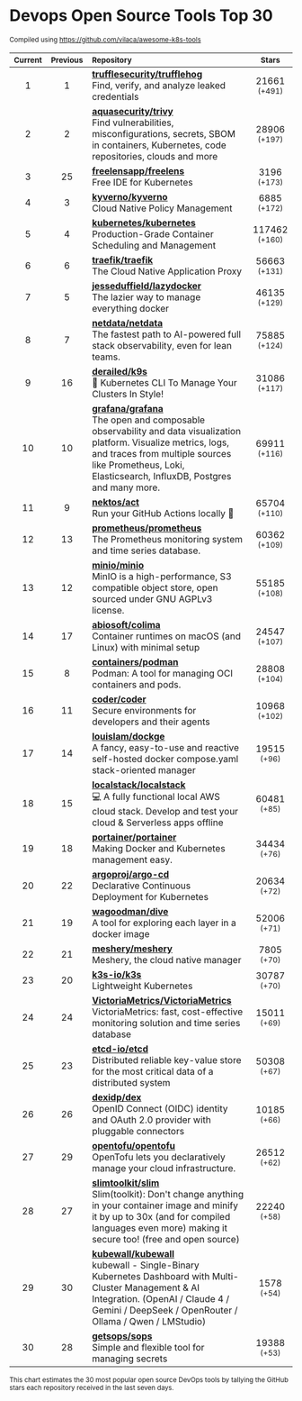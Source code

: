 # Devops Open Source Tools Top 30
<sup>Compiled using https://github.com/vilaca/awesome-k8s-tools</sup>
<div align="center">

|<sub>Current</sub>|<sub>Previous</sub>|<sub>Repository</sub>|<sub>Stars</sub>|
|:---:|:---:|:---|:---:|
|1|1|[**trufflesecurity/trufflehog**](https://github.com/trufflesecurity/trufflehog)<br/>Find, verify, and analyze leaked credentials|21661 <sup>(+491)</sup>|
|2|2|[**aquasecurity/trivy**](https://github.com/aquasecurity/trivy)<br/>Find vulnerabilities, misconfigurations, secrets, SBOM in containers, Kubernetes, code repositories, clouds and more|28906 <sup>(+197)</sup>|
|3|25|[**freelensapp/freelens**](https://github.com/freelensapp/freelens)<br/>Free IDE for Kubernetes|3196 <sup>(+173)</sup>|
|4|3|[**kyverno/kyverno**](https://github.com/kyverno/kyverno)<br/>Cloud Native Policy Management|6885 <sup>(+172)</sup>|
|5|4|[**kubernetes/kubernetes**](https://github.com/kubernetes/kubernetes)<br/>Production-Grade Container Scheduling and Management|117462 <sup>(+160)</sup>|
|6|6|[**traefik/traefik**](https://github.com/traefik/traefik)<br/>The Cloud Native Application Proxy|56663 <sup>(+131)</sup>|
|7|5|[**jesseduffield/lazydocker**](https://github.com/jesseduffield/lazydocker)<br/>The lazier way to manage everything docker|46135 <sup>(+129)</sup>|
|8|7|[**netdata/netdata**](https://github.com/netdata/netdata)<br/>The fastest path to AI-powered full stack observability, even for lean teams.|75885 <sup>(+124)</sup>|
|9|16|[**derailed/k9s**](https://github.com/derailed/k9s)<br/>🐶 Kubernetes CLI To Manage Your Clusters In Style!|31086 <sup>(+117)</sup>|
|10|10|[**grafana/grafana**](https://github.com/grafana/grafana)<br/>The open and composable observability and data visualization platform. Visualize metrics, logs, and traces from multiple sources like Prometheus, Loki, Elasticsearch, InfluxDB, Postgres and many more. |69911 <sup>(+116)</sup>|
|11|9|[**nektos/act**](https://github.com/nektos/act)<br/>Run your GitHub Actions locally 🚀|65704 <sup>(+110)</sup>|
|12|13|[**prometheus/prometheus**](https://github.com/prometheus/prometheus)<br/>The Prometheus monitoring system and time series database.|60362 <sup>(+109)</sup>|
|13|12|[**minio/minio**](https://github.com/minio/minio)<br/>MinIO is a high-performance, S3 compatible object store, open sourced under GNU AGPLv3 license.|55185 <sup>(+108)</sup>|
|14|17|[**abiosoft/colima**](https://github.com/abiosoft/colima)<br/>Container runtimes on macOS (and Linux) with minimal setup|24547 <sup>(+107)</sup>|
|15|8|[**containers/podman**](https://github.com/containers/podman)<br/>Podman: A tool for managing OCI containers and pods.|28808 <sup>(+104)</sup>|
|16|11|[**coder/coder**](https://github.com/coder/coder)<br/>Secure environments for developers and their agents|10968 <sup>(+102)</sup>|
|17|14|[**louislam/dockge**](https://github.com/louislam/dockge)<br/>A fancy, easy-to-use and reactive self-hosted docker compose.yaml stack-oriented manager|19515 <sup>(+96)</sup>|
|18|15|[**localstack/localstack**](https://github.com/localstack/localstack)<br/>💻 A fully functional local AWS cloud stack. Develop and test your cloud & Serverless apps offline|60481 <sup>(+85)</sup>|
|19|18|[**portainer/portainer**](https://github.com/portainer/portainer)<br/>Making Docker and Kubernetes management easy.|34434 <sup>(+76)</sup>|
|20|22|[**argoproj/argo-cd**](https://github.com/argoproj/argo-cd)<br/>Declarative Continuous Deployment for Kubernetes|20634 <sup>(+72)</sup>|
|21|19|[**wagoodman/dive**](https://github.com/wagoodman/dive)<br/>A tool for exploring each layer in a docker image|52006 <sup>(+71)</sup>|
|22|21|[**meshery/meshery**](https://github.com/meshery/meshery)<br/>Meshery, the cloud native manager|7805 <sup>(+70)</sup>|
|23|20|[**k3s-io/k3s**](https://github.com/k3s-io/k3s)<br/>Lightweight Kubernetes|30787 <sup>(+70)</sup>|
|24|24|[**VictoriaMetrics/VictoriaMetrics**](https://github.com/VictoriaMetrics/VictoriaMetrics)<br/>VictoriaMetrics: fast, cost-effective monitoring solution and time series database|15011 <sup>(+69)</sup>|
|25|23|[**etcd-io/etcd**](https://github.com/etcd-io/etcd)<br/>Distributed reliable key-value store for the most critical data of a distributed system|50308 <sup>(+67)</sup>|
|26|26|[**dexidp/dex**](https://github.com/dexidp/dex)<br/>OpenID Connect (OIDC) identity and OAuth 2.0 provider with pluggable connectors|10185 <sup>(+66)</sup>|
|27|29|[**opentofu/opentofu**](https://github.com/opentofu/opentofu)<br/>OpenTofu lets you declaratively manage your cloud infrastructure.|26512 <sup>(+62)</sup>|
|28|27|[**slimtoolkit/slim**](https://github.com/slimtoolkit/slim)<br/>Slim(toolkit): Don't change anything in your container image and minify it by up to 30x (and for compiled languages even more) making it secure too! (free and open source)|22240 <sup>(+58)</sup>|
|29|30|[**kubewall/kubewall**](https://github.com/kubewall/kubewall)<br/>kubewall - Single-Binary Kubernetes Dashboard with Multi-Cluster Management & AI Integration. (OpenAI / Claude 4 / Gemini / DeepSeek / OpenRouter / Ollama / Qwen / LMStudio)|1578 <sup>(+54)</sup>|
|30|28|[**getsops/sops**](https://github.com/getsops/sops)<br/>Simple and flexible tool for managing secrets|19388 <sup>(+53)</sup>|


</div>

<sub>This chart estimates the 30 most popular open source DevOps tools by tallying the GitHub stars each repository received in the last seven days.</sub>
